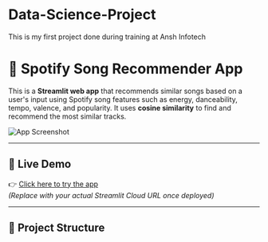 # Data-Science-Project
This is my first project done during training at Ansh Infotech
# 🎵 Spotify Song Recommender App

This is a **Streamlit web app** that recommends similar songs based on a user's input using Spotify song features such as energy, danceability, tempo, valence, and popularity. It uses **cosine similarity** to find and recommend the most similar tracks.

![App Screenshot](https://streamlit.io/images/brand/streamlit-logo-primary-colormark-darktext.png)

---

## 🚀 Live Demo

👉 [Click here to try the app](https://your-username-your-repo-name.streamlit.app)  
*(Replace with your actual Streamlit Cloud URL once deployed)*

---

## 📁 Project Structure


